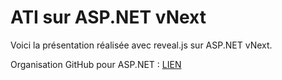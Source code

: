 # ATI sur ASP.NET vNext

Voici la présentation réalisée avec reveal.js sur ASP.NET vNext.

Organisation GitHub pour ASP.NET : [LIEN](https://github.com/aspnet)